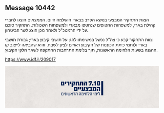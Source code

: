 ## Message 10442

הצגת התחקיר המבצעי בנושא הקרב בבארי הושלמה היום. הממצאים הוצגו לחברי קהילת בארי, למשפחות החטופים שנחטפו מבארי ולמשפחות השכולות. התחקיר סוכם על ידי הרמטכ"ל ולאחר מכן הוצג לשר הביטחון. 

צוות התחקור קבע כי צה"ל נכשל במשימתו להגן על תושבי קיבוץ בארי; גבורת תושבי בארי ולוחמי כיתת הכוננות של הקיבוץ ראויים לציון לשבח, והיא שהביאה לייצוב קו ההגנה בשעות הלחימה הראשונות, תוך בלימת התרחבות ההתקפה לשאר חלקי הקיבוץ.

https://www.idf.il/209017

![Photo](10442/10442_photo.jpg)

